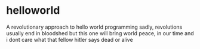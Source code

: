 # helloworld
A revolutionary approach to hello world programming
sadly, revolutions usually end in bloodshed
but this one will bring world peace, in our time
and i dont care what that fellow hitler says
dead or alive
